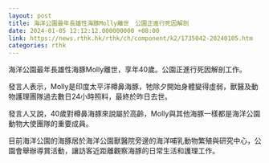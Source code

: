```yaml
---
layout: post
title: 海洋公園最年長雄性海豚Molly離世　公園正進行死因解剖
date: 2024-01-05 12:12:12.000000000 +08:00
link: https://news.rthk.hk/rthk/ch/component/k2/1735042-20240105.htm
categories: rthk
---
```


海洋公園最年長雄性海豚Molly離世，享年40歲。公園正進行死因解剖工作。

發言人表示，Molly是印度太平洋樽鼻海豚，牠除夕開始身體變得虛弱，獸醫及動物護理團隊過去數日24小時照料，最終於昨日去世。

發言人又說，40歲對樽鼻海豚來說屬於高齡，Molly與其他海豚一樣都是海洋公園動物大使團隊的重要成員。

目前海洋公園的海豚居於海洋公園獸醫院旁邊的海洋哺乳動物繁殖與研究中心，公園會舉辦導賞活動，讓訪客近距離觀察海豚的日常生活和護理工作。
